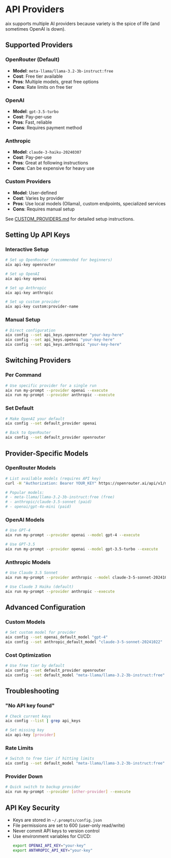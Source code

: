 # API Providers

aix supports multiple AI providers because variety is the spice of life (and sometimes OpenAI is down).

## Supported Providers

### OpenRouter (Default)
- **Model**: `meta-llama/llama-3.2-3b-instruct:free`
- **Cost**: Free tier available
- **Pros**: Multiple models, great free options
- **Cons**: Rate limits on free tier

### OpenAI
- **Model**: `gpt-3.5-turbo`
- **Cost**: Pay-per-use
- **Pros**: Fast, reliable
- **Cons**: Requires payment method

### Anthropic
- **Model**: `claude-3-haiku-20240307`
- **Cost**: Pay-per-use
- **Pros**: Great at following instructions
- **Cons**: Can be expensive for heavy use

### Custom Providers
- **Model**: User-defined
- **Cost**: Varies by provider
- **Pros**: Use local models (Ollama), custom endpoints, specialized services
- **Cons**: Requires manual setup

See [CUSTOM_PROVIDERS.md](CUSTOM_PROVIDERS.md) for detailed setup instructions.

## Setting Up API Keys

### Interactive Setup
```bash
# Set up OpenRouter (recommended for beginners)
aix api-key openrouter

# Set up OpenAI
aix api-key openai

# Set up Anthropic
aix api-key anthropic

# Set up custom provider
aix api-key custom:provider-name
```

### Manual Setup
```bash
# Direct configuration
aix config --set api_keys.openrouter "your-key-here"
aix config --set api_keys.openai "your-key-here"
aix config --set api_keys.anthropic "your-key-here"
```

## Switching Providers

### Per Command
```bash
# Use specific provider for a single run
aix run my-prompt --provider openai --execute
aix run my-prompt --provider anthropic --execute
```

### Set Default
```bash
# Make OpenAI your default
aix config --set default_provider openai

# Back to OpenRouter
aix config --set default_provider openrouter
```

## Provider-Specific Models

### OpenRouter Models
```bash
# List available models (requires API key)
curl -H "Authorization: Bearer YOUR_KEY" https://openrouter.ai/api/v1/models

# Popular models:
# - meta-llama/llama-3.2-3b-instruct:free (free)
# - anthropic/claude-3.5-sonnet (paid)
# - openai/gpt-4o-mini (paid)
```

### OpenAI Models
```bash
# Use GPT-4
aix run my-prompt --provider openai --model gpt-4 --execute

# Use GPT-3.5
aix run my-prompt --provider openai --model gpt-3.5-turbo --execute
```

### Anthropic Models
```bash
# Use Claude 3.5 Sonnet
aix run my-prompt --provider anthropic --model claude-3-5-sonnet-20241022 --execute

# Use Claude 3 Haiku (default)
aix run my-prompt --provider anthropic --execute
```

## Advanced Configuration

### Custom Models
```bash
# Set custom model for provider
aix config --set openai_default_model "gpt-4"
aix config --set anthropic_default_model "claude-3-5-sonnet-20241022"
```

### Cost Optimization
```bash
# Use free tier by default
aix config --set default_provider openrouter
aix config --set default_model "meta-llama/llama-3.2-3b-instruct:free"
```

## Troubleshooting

### "No API key found"
```bash
# Check current keys
aix config --list | grep api_keys

# Set missing key
aix api-key [provider]
```

### Rate Limits
```bash
# Switch to free tier if hitting limits
aix config --set default_model "meta-llama/llama-3.2-3b-instruct:free"
```

### Provider Down
```bash
# Quick switch to backup provider
aix run my-prompt --provider [other-provider] --execute
```

## API Key Security

- Keys are stored in `~/.prompts/config.json`
- File permissions are set to 600 (user-only read/write)
- Never commit API keys to version control
- Use environment variables for CI/CD:
  ```bash
  export OPENAI_API_KEY="your-key"
  export ANTHROPIC_API_KEY="your-key"
  ```